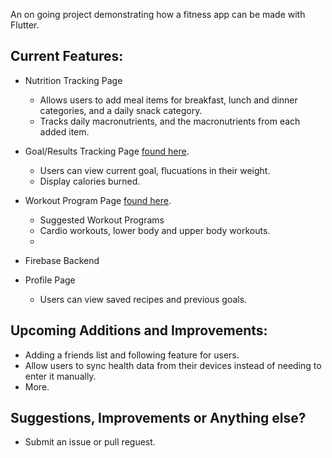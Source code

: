 An on going project demonstrating how a fitness app can be made with Flutter. 

## Current Features:
 - Nutrition Tracking Page
   - Allows users to add meal items for breakfast, lunch and dinner categories, and a daily snack category.
   - Tracks daily macronutrients, and the macronutrients from each added item. 

 - Goal/Results Tracking Page 
 [found here](https://github.com/ItsYaBoyJG/FitnessApp/blob/main/fitness_app/lib/views/results/results_tab.dart).
   - Users can view current goal, flucuations in their weight.
   - Display calories burned. 

 - Workout Program Page
 [found here](https://github.com/ItsYaBoyJG/FitnessApp/blob/main/fitness_app/lib/views/programs/programs_tab.dart).
   - Suggested Workout Programs
   - Cardio workouts, lower body and upper body workouts.
   - 
 - Firebase Backend

 - Profile Page
   - Users can view saved recipes and previous goals. 


## Upcoming Additions and Improvements:
 - Adding a friends list and following feature for users.
 - Allow users to sync health data from their devices instead of needing to enter it manually.
 - More.


## Suggestions, Improvements or Anything else?
   - Submit an issue or pull reguest.

